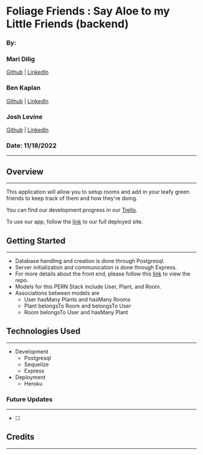 # Foliage Friends : Say Aloe to my Little Friends (backend)

### By:

### Mari Dilig <br />

[Github]() | [LinkedIn]() <br />

### Ben Kaplan <br />

[Github](https://github.com/JBenKaplan) | [LinkedIn](https://www.linkedin.com/in/jbenkaplan/) <br />

### Josh Levine <br />

[Github](https://github.com/jadlevine) | [LinkedIn](https://www.linkedin.com/in/joshua-adam-levine/) <br />

### Date: 11/18/2022

---

## Overview

---

This application will allow you to setup rooms and add in your leafy green friends to keep track of them and how they're doing.

You can find our development progress in our [Trello](https://trello.com/b/gHbLKWLd/foliage-friends-say-aloe-to-my-little-friends).

To use our app, follow the [link]() to our full deployed site.

## Getting Started

---

- Database handling and creation is done through Postgresql.
- Server initialization and communication is done through Express.
- For more details about the front end, please follow this [link](https://github.com/JBenKaplan/foliage-friends-app-frontend) to view the repo.
- Models for this PERN Stack include User, Plant, and Room.
- Associations between models are
  - User hasMany Plants and hasMany Rooms
  - Plant belongsTo Room and belongsTo User
  - Room belongsTo User and hasMany Plant

## Technologies Used

---

- Development
  - Postgresql
  - Sequelize
  - Express
- Deployment
  - Heroku

### Future Updates

---

- [ ]

## Credits

---
